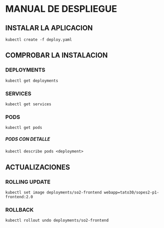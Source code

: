 # MANUAL DE DESPLIEGUE

## **INSTALAR LA APLICACION**

`kubectl create -f deploy.yaml`

## **COMPROBAR LA INSTALACION**

### DEPLOYMENTS

`kubectl get deployments`

### SERVICES

`kubectl get services`

### PODS

`kubectl get pods`

##### PODS CON DETALLE

`kubectl describe pods <deployment>`

## **ACTUALIZACIONES**

### ROLLING UPDATE

`kubectl set image deployments/so2-frontend webapp=tato30/sopes2-p1-frontend:2.0`

### ROLLBACK

`kubectl rollout undo deployments/so2-frontend`